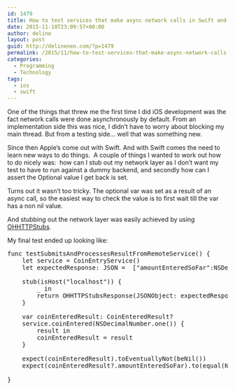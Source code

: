 ```yaml
---
id: 1479
title: How to test services that make async network calls in Swift and return an Optional
date: 2015-11-10T23:09:57+00:00
author: deline
layout: post
guid: http://delineneo.com/?p=1479
permalink: /2015/11/how-to-test-services-that-make-async-network-calls-in-swift-and-return-an-optional/
categories:
  - Programming
  - Technology
tags:
  - ios
  - swift
---
```

One of the things that threw me the first time I did iOS development was the fact network calls were done asynchronously by default. From an implementation side this was nice, I didn&#8217;t have to worry about blocking my main thread. But from a testing side&#8230; well that was something new.

Since then Apple&#8217;s come out with Swift. And with Swift comes the need to learn new ways to do things.  A couple of things I wanted to work out how to do nicely was:  how can I stub out my network layer as I don&#8217;t want my test to have to run against a dummy backend, and secondly how can I assert the Optional value I get back is set.

Turns out it wasn&#8217;t too tricky. The optional var was set as a result of an async call, so the easiest way to check the value is to first wait till the var has a non nil value.

And stubbing out the network layer was easily achieved by using [OHHTTPStubs](https://github.com/AliSoftware/OHHTTPStubs).

My final test ended up looking like:

<pre class="lang:swift decode:true">func testSubmitsAndProcessesResultFromRemoteService() {
    let service = CoinEntryService()
    let expectedResponse: JSON =  ["amountEnteredSoFar":NSDecimalNumber(double: 2.50), "enoughFundsEntered":false]

    stub(isHost("localhost")) {
        _ in
        return OHHTTPStubsResponse(JSONObject: expectedResponse.rawValue, statusCode: 200, headers: nil)
    }

    var coinEnteredResult: CoinEnteredResult?
    service.coinEntered(NSDecimalNumber.one()) {
        result in
        coinEnteredResult = result
    }

    expect(coinEnteredResult).toEventuallyNot(beNil())
    expect(coinEnteredResult?.amountEnteredSoFar).to(equal(NSDecimalNumber(double: 2.5)))

}</pre>

&nbsp;
